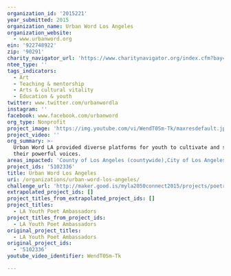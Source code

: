```yaml
---
organization_id: '2015221'
year_submitted: 2015
organization_name: Urban Word Los Angeles
organization_website:
  - www.urbanword.org
ein: '922748922'
zip: '90291'
charity_navigator_url: 'https://www.charitynavigator.org/index.cfm?bay=search.profile&ein=922748922'
ntee_type: ''
tags_indicators:
  - Art
  - Teaching & mentorship
  - Arts & cultural vitality
  - Education & youth
twitter: www.twitter.com/urbanwordla
instagram: ''
facebook: www.facebook.com/urbanword
org_type: Nonprofit
project_image: 'https://img.youtube.com/vi/WendT0Sm-Tk/maxresdefault.jpg'
project_video: ''
org_summary: >-
  Urban Word LA provided diverse platforms for youth to cultivate and share
  their powerful voices.
areas_impacted: 'County of Los Angeles (countywide),City of Los Angeles (citywide),LAUSD'
project_ids: '5102336'
title: Urban Word Los Angeles
uri: /organizations/urban-word-los-angeles/
challenge_url: 'http://maker.good.is/myla2050connect2015/projects/poetryambassador.html'
extrapolated_project_ids: []
project_titles_from_extrapolated_project_ids: []
project_titles:
  - LA Youth Poet Ambassadors
project_titles_from_project_ids:
  - LA Youth Poet Ambassadors
original_project_titles:
  - LA Youth Poet Ambassadors
original_project_ids:
  - '5102336'
youtube_video_identifier: WendT0Sm-Tk

---
```

